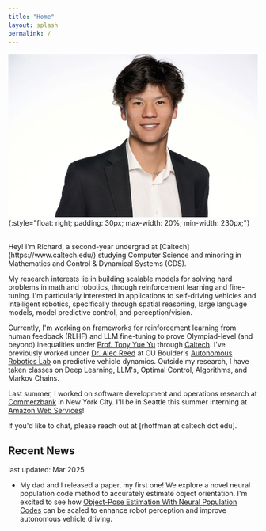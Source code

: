 ```yaml
---
title: "Home"
layout: splash
permalink: /
---
```


![Richard Hoffmann](./images/richard.jpeg)
{:style="float: right; padding: 30px; max-width: 20%; min-width: 230px;"}

<br/>
Hey! I'm Richard, a second-year undergrad at [Caltech](https://www.caltech.edu/) studying Computer Science and minoring in Mathematics and Control & Dynamical Systems (CDS). 

My research interests lie in building scalable models for solving hard problems in math and robotics, through reinforcement learning and fine-tuning. I'm particularly interested in applications to self-driving vehicles and intelligent robotics, specifically through spatial reasoning, large language models, model predictive control, and perception/vision.

Currently, I'm working on frameworks for reinforcement learning from human feedback (RLHF) and LLM fine-tuning to prove Olympiad-level (and beyond) inequalities under [Prof. Tony Yue Yu](https://tyy.caltech.edu/) through [Caltech](https://pma.caltech.edu/).  I've previously worked under [Dr. Alec Reed](https://www.colorado.edu/cs/alec-reed) at CU Boulder's [Autonomous Robotics Lab](https://arpg.github.io/) on predictive vehicle dynamics. Outside my research, I have taken classes on Deep Learning, LLM's, Optimal Control, Algorithms, and Markov Chains.

Last summer, I worked on software development and operations research at [Commerzbank](https://www.commerzbank.de/group/) in New York City. I'll be in Seattle this summer interning at [Amazon Web Services](https://aws.amazon.com/?nc2=h_lg)!

If you'd like to chat, please reach out at [rhoffman at caltech dot edu].

## Recent News
last updated: Mar 2025
- My dad and I released a paper, my first one! We explore a novel neural population code method to accurately estimate object orientation. I'm excited to see how [Object-Pose Estimation With Neural Population Codes](https://arxiv.org/abs/2502.13403) can be scaled to enhance robot perception and improve autonomous vehicle driving. 